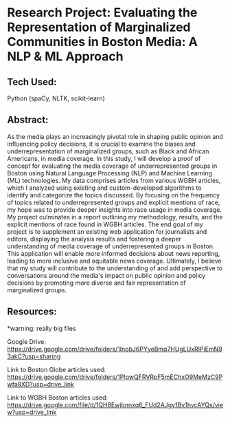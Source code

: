 # Research Project: Evaluating the Representation of Marginalized Communities in Boston Media: A NLP & ML Approach

## Tech Used: 
Python (spaCy, NLTK, scikit-learn)

## Abstract:
As the media plays an increasingly  pivotal role in shaping public opinion and influencing policy decisions, it is crucial to examine the biases and underrepresentation of marginalized groups, such as Black and African Americans, in media coverage. In this study, I will develop a proof of concept for evaluating the media coverage of underrepresented groups in Boston using Natural Language Processing (NLP) and Machine Learning (ML) technologies. My data comprises articles from various WGBH articles, which I analyzed using existing and custom-developed algorithms to identify and categorize the topics discussed. By focusing on the frequency of topics related to underrepresented groups and explicit mentions of race, my hope was to provide deeper insights into race usage in media coverage.
My project culminates in a report outlining my methodology, results, and the explicit mentions of race found in WGBH articles. The end goal of my project is to supplement an existing web application for journalists and editors, displaying the analysis results and fostering a deeper understanding of media coverage of underrepresented groups in Boston. This application will enable more informed decisions about news reporting, leading to more inclusive and equitable news coverage. Ultimately, I believe that my study will contribute to the understanding of and add perspective to conversations around the media's impact on public opinion and policy decisions by promoting more diverse and fair representation of marginalized groups.

## Resources:
*warning: really big files

Google Drive: https://drive.google.com/drive/folders/1InobJ6PYyeBmq7HUgLUxRIPiEmN93akC?usp=sharing

Link to Boston Globe articles used: https://drive.google.com/drive/folders/1PlqwQFRVRpF5mEChxO9MeMzC9Pwfa8XD?usp=drive_link

Link to WGBH Boston articles used: https://drive.google.com/file/d/1QH8Ewjbnnxq6_FUd2AJgy1Bv1hvcAYQs/view?usp=drive_link
